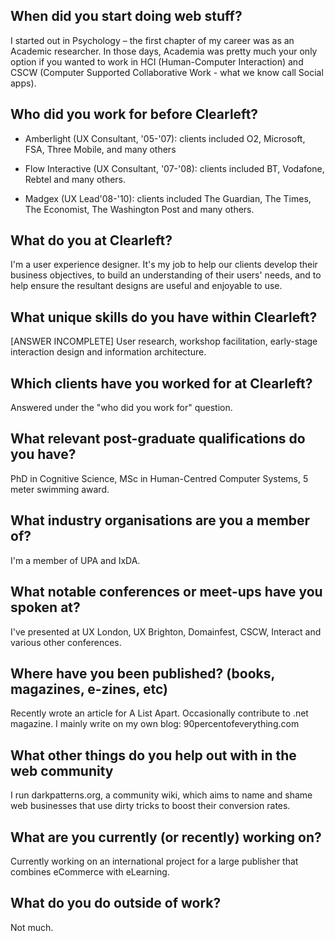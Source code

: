 
## When did you start doing web stuff?

I started out in Psychology – the first chapter of my career was as an Academic researcher. In those days, Academia was pretty much your only option if you wanted to work in HCI (Human-Computer Interaction) and CSCW (Computer Supported Collaborative Work - what we know call Social apps).


## Who did you work for before Clearleft? 

* Amberlight (UX Consultant, '05-'07): clients included O2, Microsoft, FSA, Three Mobile, and many others

* Flow Interactive (UX Consultant, '07-'08): clients included BT, Vodafone, Rebtel and many others. 

* Madgex (UX Lead'08-'10): clients included The Guardian, The Times, The Economist, The Washington Post and many others. 


## What do you at Clearleft? 

I'm a user experience designer. It's my job to help our clients develop their business objectives, to build an understanding of their users' needs, and to help ensure the resultant designs are useful and enjoyable to use. 

## What unique skills do you have within Clearleft? 

[ANSWER INCOMPLETE] User research, workshop facilitation, early-stage interaction design and information architecture. 


## Which clients have you worked for at Clearleft?

Answered under the "who did you work for" question. 

## What relevant post-graduate qualifications do you have?
PhD in Cognitive Science, MSc in Human-Centred Computer Systems, 5 meter swimming award. 

## What industry organisations are you a member of?
I'm a member of UPA and IxDA. 

## What notable conferences or meet-ups have you spoken at?
I've presented at UX London, UX Brighton, Domainfest, CSCW, Interact and various other conferences. 

## Where have you been published? (books, magazines, e-zines, etc)
Recently wrote an article for A List Apart. Occasionally contribute to .net magazine. I mainly write on my own blog: 90percentofeverything.com

## What other things do you help out with in the web community 
I run darkpatterns.org, a community wiki, which aims to name and shame web businesses that use dirty tricks to boost their conversion rates. 

## What are you currently (or recently) working on?
Currently working on an international project for a large publisher that combines eCommerce with eLearning. 

## What do you do outside of work?
Not much.
